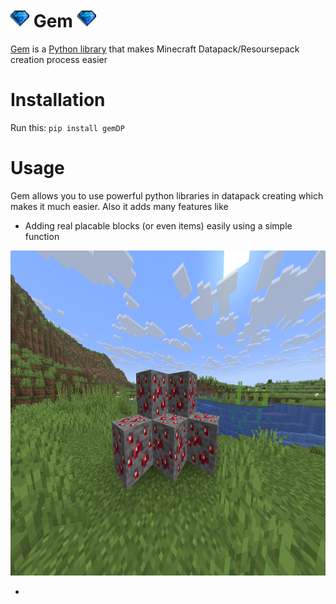 # <img src="https://raw.githubusercontent.com/UniversalShift/GemDP/refs/heads/main/Assets/Gem.gif" width="30" height="30" />  Gem <img src="https://raw.githubusercontent.com/UniversalShift/GemDP/refs/heads/main/Assets/Gem.gif" width="30" height="30" />

[Gem](https://github.com/UniversalShift/GemDP) is a [Python library](https://pypi.org/project/gemDP/0.0.4/) that makes Minecraft Datapack/Resoursepack creation process easier


# Installation

Run this:
<code>pip install gemDP</code>

# Usage

Gem allows you to use powerful python libraries in datapack creating which makes it much easier.
Also it adds many features like

- Adding real placable blocks (or even items) easily using a simple function

<img src="https://raw.githubusercontent.com/UniversalShift/GemDP/refs/heads/main/Assets/example.png" width="720" height="520" />

-

